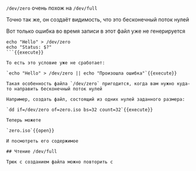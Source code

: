 `/dev/zero` очень похож на `/dev/full`

Точно так же, он создаёт видимость, что это бесконечный поток нулей

Вот только ошибка во время записи в этот файл уже не генерируется

```
echo "Hello" > /dev/zero
echo "Status: $?"
```{{execute}}

То есть это условие уже не сработает:

`echo "Hello" > /dev/zero || echo "Произошла ошибка"`{{execute}}

Такая особенность файла `/dev/zero` пригодится, когда вам нужно куда-то направить бесконечный поток нулей

Например, создать файл, состоящий из одних нулей заданного размера:

`dd if=/dev/zero of=zero.iso bs=32 count=32`{{execute}}

Теперь можете

`zero.iso`{{open}}

И посмотреть его содержимое

## Чтение /dev/full

Трюк с созданием файла можно повторить с 